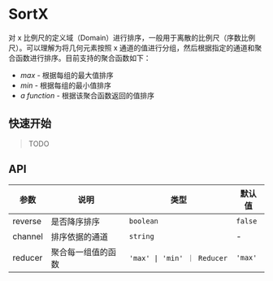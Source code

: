 # SortX

对 x 比例尺的定义域（Domain）进行排序，一般用于离散的比例尺（序数比例尺）。可以理解为将几何元素按照 x 通道的值进行分组，然后根据指定的通道和聚合函数进行排序。目前支持的聚合函数如下：

- _max_ - 根据每组的最大值排序
- _min_ - 根据每组的最小值排序
- _a function_ - 根据该聚合函数返回的值排序

## 快速开始

> TODO

## API

| 参数    | 说明               | 类型                         | 默认值  |
| ------- | ------------------ | ---------------------------- | ------- |
| reverse | 是否降序排序       | `boolean`                    | `false` |
| channel | 排序依据的通道     | `string`                     | -       |
| reducer | 聚合每一组值的函数 | `'max' \| 'min' ｜ Reducer ` | `'max'` |
